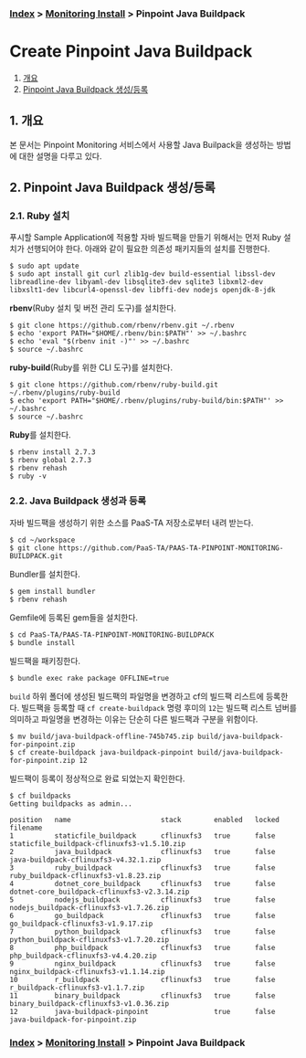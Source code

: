 ### [Index](https://github.com/PaaS-TA/Guide/tree/working-new-template) > [Monitoring Install](PAAS-TA_MONITORING_INSTALL_GUIDE.md) > Pinpoint Java Buildpack


# Create Pinpoint Java Buildpack
1. [개요](#1)
2. [Pinpoint Java Buildpack 생성/등록](#2)


## <div id="1">1. 개요
본 문서는 Pinpoint Monitoring 서비스에서 사용할 Java Builpack을 생성하는 방법에 대한 설명을 다루고 있다.


## <div id="2">2. Pinpoint Java Buildpack 생성/등록


### 2.1. Ruby 설치
푸시할 Sample Application에 적용할 자바 빌드팩을 만들기 위해서는 먼저 Ruby 설치가 선행되어야 한다. 아래와 같이 필요한 의존성 패키지들의 설치를 진행한다.

```
$ sudo apt update
$ sudo apt install git curl zlib1g-dev build-essential libssl-dev libreadline-dev libyaml-dev libsqlite3-dev sqlite3 libxml2-dev libxslt1-dev libcurl4-openssl-dev libffi-dev nodejs openjdk-8-jdk
```

**rbenv**(Ruby 설치 및 버전 관리 도구)를 설치한다.

```
$ git clone https://github.com/rbenv/rbenv.git ~/.rbenv
$ echo 'export PATH="$HOME/.rbenv/bin:$PATH"' >> ~/.bashrc
$ echo 'eval "$(rbenv init -)"' >> ~/.bashrc
$ source ~/.bashrc
```

**ruby-build**(Ruby를 위한 CLI 도구)를 설치한다.

```
$ git clone https://github.com/rbenv/ruby-build.git ~/.rbenv/plugins/ruby-build
$ echo 'export PATH="$HOME/.rbenv/plugins/ruby-build/bin:$PATH"' >> ~/.bashrc
$ source ~/.bashrc
```

**Ruby**를 설치한다.

```
$ rbenv install 2.7.3
$ rbenv global 2.7.3
$ rbenv rehash
$ ruby -v
```


### 2.2. Java Buildpack 생성과 등록
자바 빌드팩을 생성하기 위한 소스를 PaaS-TA 저장소로부터 내려 받는다.

```
$ cd ~/workspace
$ git clone https://github.com/PaaS-TA/PAAS-TA-PINPOINT-MONITORING-BUILDPACK.git
```

Bundler를 설치한다.

```
$ gem install bundler
$ rbenv rehash
```

Gemfile에 등록된 gem들을 설치한다.

```
$ cd PaaS-TA/PAAS-TA-PINPOINT-MONITORING-BUILDPACK
$ bundle install
```

빌드팩을 패키징한다.

```
$ bundle exec rake package OFFLINE=true
```

`build` 하위 폴더에 생성된 빌드팩의 파일명을 변경하고 cf의 빌드팩 리스트에 등록한다. 빌드팩을 등록할 때 `cf create-buildpack` 명령 후미의 `12`는 빌드팩 리스트 넘버를 의미하고 파일명을 변경하는 이유는 단순히 다른 빌드팩과 구분을 위함이다.

```
$ mv build/java-buildpack-offline-745b745.zip build/java-buildpack-for-pinpoint.zip
$ cf create-buildpack java-buildpack-pinpoint build/java-buildpack-for-pinpoint.zip 12
```

빌드팩이 등록이 정상적으로 완료 되었는지 확인한다.

```
$ cf buildpacks
Getting buildpacks as admin...

position   name                      stack        enabled   locked   filename
1          staticfile_buildpack      cflinuxfs3   true      false    staticfile_buildpack-cflinuxfs3-v1.5.10.zip
2          java_buildpack            cflinuxfs3   true      false    java-buildpack-cflinuxfs3-v4.32.1.zip
3          ruby_buildpack            cflinuxfs3   true      false    ruby_buildpack-cflinuxfs3-v1.8.23.zip
4          dotnet_core_buildpack     cflinuxfs3   true      false    dotnet-core_buildpack-cflinuxfs3-v2.3.14.zip
5          nodejs_buildpack          cflinuxfs3   true      false    nodejs_buildpack-cflinuxfs3-v1.7.26.zip
6          go_buildpack              cflinuxfs3   true      false    go_buildpack-cflinuxfs3-v1.9.17.zip
7          python_buildpack          cflinuxfs3   true      false    python_buildpack-cflinuxfs3-v1.7.20.zip
8          php_buildpack             cflinuxfs3   true      false    php_buildpack-cflinuxfs3-v4.4.20.zip
9          nginx_buildpack           cflinuxfs3   true      false    nginx_buildpack-cflinuxfs3-v1.1.14.zip
10         r_buildpack               cflinuxfs3   true      false    r_buildpack-cflinuxfs3-v1.1.7.zip
11         binary_buildpack          cflinuxfs3   true      false    binary_buildpack-cflinuxfs3-v1.0.36.zip
12         java-buildpack-pinpoint                true      false    java-buildpack-for-pinpoint.zip
```


### [Index](https://github.com/PaaS-TA/Guide/tree/working-new-template) > [Monitoring Install](PAAS-TA_MONITORING_INSTALL_GUIDE.md) > Pinpoint Java Buildpack